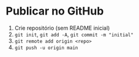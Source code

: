 # Publicar no GitHub

1. Crie repositório (sem README inicial)
2. `git init`, `git add -A`, `git commit -m "initial"`
3. `git remote add origin <repo>`
4. `git push -u origin main`
